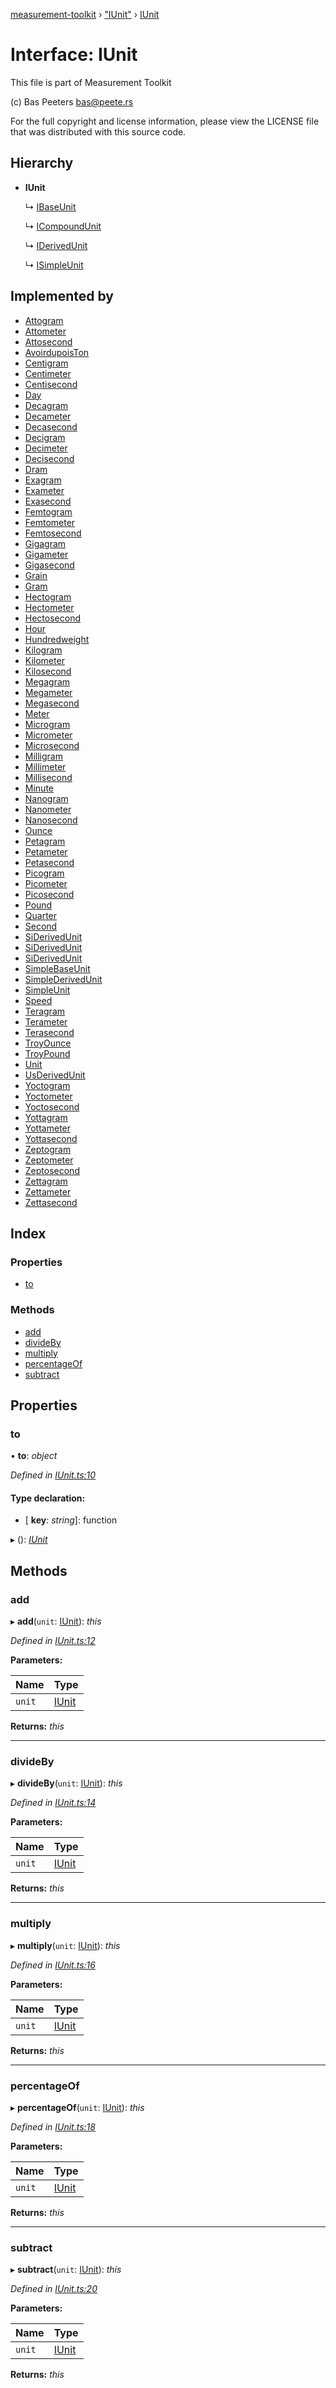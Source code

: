 [measurement-toolkit](../README.md) › ["IUnit"](../modules/_iunit_.md) › [IUnit](_iunit_.iunit.md)

# Interface: IUnit

This file is part of Measurement Toolkit

(c) Bas Peeters <bas@peete.rs>

For the full copyright and license information, please view the LICENSE
file that was distributed with this source code.

## Hierarchy

* **IUnit**

  ↳ [IBaseUnit](_ibaseunit_.ibaseunit.md)

  ↳ [ICompoundUnit](_icompoundunit_.icompoundunit.md)

  ↳ [IDerivedUnit](_iderivedunit_.iderivedunit.md)

  ↳ [ISimpleUnit](_isimpleunit_.isimpleunit.md)

## Implemented by

* [Attogram](../classes/_mass_si_attogram_.attogram.md)
* [Attometer](../classes/_length_si_attometer_.attometer.md)
* [Attosecond](../classes/_time_si_attosecond_.attosecond.md)
* [AvoirdupoisTon](../classes/_mass_us_avoirdupois_avoirdupoiston_.avoirdupoiston.md)
* [Centigram](../classes/_mass_si_centigram_.centigram.md)
* [Centimeter](../classes/_length_si_centimeter_.centimeter.md)
* [Centisecond](../classes/_time_si_centisecond_.centisecond.md)
* [Day](../classes/_time_other_day_.day.md)
* [Decagram](../classes/_mass_si_decagram_.decagram.md)
* [Decameter](../classes/_length_si_decameter_.decameter.md)
* [Decasecond](../classes/_time_si_decasecond_.decasecond.md)
* [Decigram](../classes/_mass_si_decigram_.decigram.md)
* [Decimeter](../classes/_length_si_decimeter_.decimeter.md)
* [Decisecond](../classes/_time_si_decisecond_.decisecond.md)
* [Dram](../classes/_mass_us_avoirdupois_dram_.dram.md)
* [Exagram](../classes/_mass_si_exagram_.exagram.md)
* [Exameter](../classes/_length_si_exameter_.exameter.md)
* [Exasecond](../classes/_time_si_exasecond_.exasecond.md)
* [Femtogram](../classes/_mass_si_femtogram_.femtogram.md)
* [Femtometer](../classes/_length_si_femtometer_.femtometer.md)
* [Femtosecond](../classes/_time_si_femtosecond_.femtosecond.md)
* [Gigagram](../classes/_mass_si_gigagram_.gigagram.md)
* [Gigameter](../classes/_length_si_gigameter_.gigameter.md)
* [Gigasecond](../classes/_time_si_gigasecond_.gigasecond.md)
* [Grain](../classes/_mass_us_avoirdupois_grain_.grain.md)
* [Gram](../classes/_mass_si_gram_.gram.md)
* [Hectogram](../classes/_mass_si_hectogram_.hectogram.md)
* [Hectometer](../classes/_length_si_hectometer_.hectometer.md)
* [Hectosecond](../classes/_time_si_hectosecond_.hectosecond.md)
* [Hour](../classes/_time_other_hour_.hour.md)
* [Hundredweight](../classes/_mass_us_avoirdupois_hundredweight_.hundredweight.md)
* [Kilogram](../classes/_mass_si_kilogram_.kilogram.md)
* [Kilometer](../classes/_length_si_kilometer_.kilometer.md)
* [Kilosecond](../classes/_time_si_kilosecond_.kilosecond.md)
* [Megagram](../classes/_mass_si_megagram_.megagram.md)
* [Megameter](../classes/_length_si_megameter_.megameter.md)
* [Megasecond](../classes/_time_si_megasecond_.megasecond.md)
* [Meter](../classes/_length_si_meter_.meter.md)
* [Microgram](../classes/_mass_si_microgram_.microgram.md)
* [Micrometer](../classes/_length_si_micrometer_.micrometer.md)
* [Microsecond](../classes/_time_si_microsecond_.microsecond.md)
* [Milligram](../classes/_mass_si_milligram_.milligram.md)
* [Millimeter](../classes/_length_si_millimeter_.millimeter.md)
* [Millisecond](../classes/_time_si_millisecond_.millisecond.md)
* [Minute](../classes/_time_other_minute_.minute.md)
* [Nanogram](../classes/_mass_si_nanogram_.nanogram.md)
* [Nanometer](../classes/_length_si_nanometer_.nanometer.md)
* [Nanosecond](../classes/_time_si_nanosecond_.nanosecond.md)
* [Ounce](../classes/_mass_us_avoirdupois_ounce_.ounce.md)
* [Petagram](../classes/_mass_si_petagram_.petagram.md)
* [Petameter](../classes/_length_si_petameter_.petameter.md)
* [Petasecond](../classes/_time_si_petasecond_.petasecond.md)
* [Picogram](../classes/_mass_si_picogram_.picogram.md)
* [Picometer](../classes/_length_si_picometer_.picometer.md)
* [Picosecond](../classes/_time_si_picosecond_.picosecond.md)
* [Pound](../classes/_mass_us_avoirdupois_pound_.pound.md)
* [Quarter](../classes/_mass_us_avoirdupois_quarter_.quarter.md)
* [Second](../classes/_time_si_second_.second.md)
* [SiDerivedUnit](../classes/_time_si_siderivedunit_.siderivedunit.md)
* [SiDerivedUnit](../classes/_mass_si_siderivedunit_.siderivedunit.md)
* [SiDerivedUnit](../classes/_length_si_siderivedunit_.siderivedunit.md)
* [SimpleBaseUnit](../classes/_simplebaseunit_.simplebaseunit.md)
* [SimpleDerivedUnit](../classes/_simplederivedunit_.simplederivedunit.md)
* [SimpleUnit](../classes/_simpleunit_.simpleunit.md)
* [Speed](../classes/_speed_.speed.md)
* [Teragram](../classes/_mass_si_teragram_.teragram.md)
* [Terameter](../classes/_length_si_terameter_.terameter.md)
* [Terasecond](../classes/_time_si_terasecond_.terasecond.md)
* [TroyOunce](../classes/_mass_us_troy_troyounce_.troyounce.md)
* [TroyPound](../classes/_mass_us_troy_troypound_.troypound.md)
* [Unit](../classes/_unit_.unit.md)
* [UsDerivedUnit](../classes/_mass_us_usderivedunit_.usderivedunit.md)
* [Yoctogram](../classes/_mass_si_yoctogram_.yoctogram.md)
* [Yoctometer](../classes/_length_si_yoctometer_.yoctometer.md)
* [Yoctosecond](../classes/_time_si_yoctosecond_.yoctosecond.md)
* [Yottagram](../classes/_mass_si_yottagram_.yottagram.md)
* [Yottameter](../classes/_length_si_yottameter_.yottameter.md)
* [Yottasecond](../classes/_time_si_yottasecond_.yottasecond.md)
* [Zeptogram](../classes/_mass_si_zeptogram_.zeptogram.md)
* [Zeptometer](../classes/_length_si_zeptometer_.zeptometer.md)
* [Zeptosecond](../classes/_time_si_zeptosecond_.zeptosecond.md)
* [Zettagram](../classes/_mass_si_zettagram_.zettagram.md)
* [Zettameter](../classes/_length_si_zettameter_.zettameter.md)
* [Zettasecond](../classes/_time_si_zettasecond_.zettasecond.md)

## Index

### Properties

* [to](_iunit_.iunit.md#to)

### Methods

* [add](_iunit_.iunit.md#add)
* [divideBy](_iunit_.iunit.md#divideby)
* [multiply](_iunit_.iunit.md#multiply)
* [percentageOf](_iunit_.iunit.md#percentageof)
* [subtract](_iunit_.iunit.md#subtract)

## Properties

###  to

• **to**: *object*

*Defined in [IUnit.ts:10](https://github.com/baspeeters/measurement-toolkit/blob/094f000/src/Units/IUnit.ts#L10)*

#### Type declaration:

* \[ **key**: *string*\]: function

▸ (): *[IUnit](_iunit_.iunit.md)*

## Methods

###  add

▸ **add**(`unit`: [IUnit](_iunit_.iunit.md)): *this*

*Defined in [IUnit.ts:12](https://github.com/baspeeters/measurement-toolkit/blob/094f000/src/Units/IUnit.ts#L12)*

**Parameters:**

Name | Type |
------ | ------ |
`unit` | [IUnit](_iunit_.iunit.md) |

**Returns:** *this*

___

###  divideBy

▸ **divideBy**(`unit`: [IUnit](_iunit_.iunit.md)): *this*

*Defined in [IUnit.ts:14](https://github.com/baspeeters/measurement-toolkit/blob/094f000/src/Units/IUnit.ts#L14)*

**Parameters:**

Name | Type |
------ | ------ |
`unit` | [IUnit](_iunit_.iunit.md) |

**Returns:** *this*

___

###  multiply

▸ **multiply**(`unit`: [IUnit](_iunit_.iunit.md)): *this*

*Defined in [IUnit.ts:16](https://github.com/baspeeters/measurement-toolkit/blob/094f000/src/Units/IUnit.ts#L16)*

**Parameters:**

Name | Type |
------ | ------ |
`unit` | [IUnit](_iunit_.iunit.md) |

**Returns:** *this*

___

###  percentageOf

▸ **percentageOf**(`unit`: [IUnit](_iunit_.iunit.md)): *this*

*Defined in [IUnit.ts:18](https://github.com/baspeeters/measurement-toolkit/blob/094f000/src/Units/IUnit.ts#L18)*

**Parameters:**

Name | Type |
------ | ------ |
`unit` | [IUnit](_iunit_.iunit.md) |

**Returns:** *this*

___

###  subtract

▸ **subtract**(`unit`: [IUnit](_iunit_.iunit.md)): *this*

*Defined in [IUnit.ts:20](https://github.com/baspeeters/measurement-toolkit/blob/094f000/src/Units/IUnit.ts#L20)*

**Parameters:**

Name | Type |
------ | ------ |
`unit` | [IUnit](_iunit_.iunit.md) |

**Returns:** *this*
